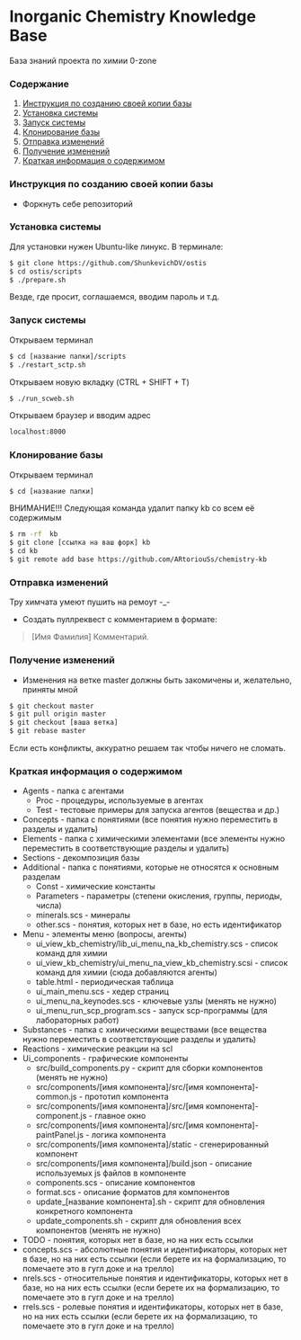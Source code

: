 # Inorganic Chemistry Knowledge Base
База знаний проекта по химии 0-zone

### Содержание

1. [Инструкция по созданию своей копии базы](#instruction)
2. [Установка системы](#installing)
3. [Запуск системы](#start)
4. [Клонирование базы](#emptycloning)
6. [Отправка изменений](#pushing)
7. [Получение изменений](#pulling)
11. [Краткая информация о содержимом](#content)

### <a name="instruction"></a> Инструкция по созданию своей копии базы
- Форкнуть себе репозиторий

### <a name="installing"></a> Установка системы
Для установки нужен Ubuntu-like линукс. В терминале:
```bash
$ git clone https://github.com/ShunkevichDV/ostis
$ cd ostis/scripts
$ ./prepare.sh
```
Везде, где просит, соглашаемся, вводим пароль и т.д.

### <a name="start"></a> Запуск системы
Открываем терминал
```bash
$ cd [название папки]/scripts
$ ./restart_sctp.sh
```
Открываем новую вкладку (CTRL + SHIFT + T)
```bash
$ ./run_scweb.sh
```
Открываем браузер и вводим адрес
```bash
localhost:8000
```

### <a name="emptycloning"></a> Клонирование базы
Открываем терминал
```sh
$ cd [название папки]
```
ВНИМАНИЕ!!! Следующая команда удалит папку kb со всем её содержимым
```sh
$ rm -rf  kb
$ git clone [ссылка на ваш форк] kb
$ cd kb
$ git remote add base https://github.com/ARtoriouSs/chemistry-kb
```

### <a name="pushing"></a> Отправка изменений
Тру химчата умеют пушить на ремоут -_-

- Создать пуллреквест c комментарием в формате:
> [Имя Фамилия] Комментарий.

### <a name="pulling"></a> Получение изменений
- Изменения на ветке master должны быть закомичены и, желательно, приняты мной
```sh
$ git checkout master
$ git pull origin master
$ git checkout [ваша ветка]
$ git rebase master
```
Если есть конфликты, аккуратно решаем так чтобы ничего не сломать.

### <a name="content"></a> Краткая информация о содержимом
- Agents - папка с агентами
    - Proc - процедуры, используемые в агентах
    - Test - тестовые примеры для запуска агентов (вещества и др.)
- Concepts - папка с понятиями (все понятия нужно переместить в разделы и удалить)
- Elements - папка с химическими элементами (все элементы нужно переместить в соответствующие разделы и удалить)
- Sections - декомпозиция базы
- Additional - папка с понятиями, которые не относятся к основным разделам
    - Const - химические константы
	- Parameters - параметры (степени окисления, группы, периоды, числа)
	- minerals.scs - минералы
	- other.scs - понятия, которых нет в базе, но есть идентификатор
- Menu - элементы меню (вопросы, агенты)
    - ui_view_kb_chemistry/lib_ui_menu_na_kb_chemistry.scs - список команд для химии
    - ui_view_kb_chemistry/ui_menu_na_view_kb_chemistry.scsi - список команд для химии (сюда добавляются агенты)
    - table.html - периодическая таблица
    - ui_main_menu.scs - хедер страниц
    - ui_menu_na_keynodes.scs - ключевые узлы (менять не нужно)
    - ui_menu_run_scp_program.scs - запуск scp-программы (для лабораторных работ)
- Substances - папка с химическими веществами (все вещества нужно переместить в соответствующие разделы и удалить)
- Reactions - химические реакции на scl
- Ui_components - графические компоненты
    - src/build_components.py - скрипт для сборки компонентов (менять не нужно)
    - src/components/[имя компонента]/src/[имя компонента]-common.js - прототип компонента
    - src/components/[имя компонента]/src/[имя компонента]-component.js - главное окно
    - src/components/[имя компонента]/src/[имя компонента]-paintPanel.js - логика компонента
    - src/components/[имя компонента]/static - сгенерированный компонент
    - src/components/[имя компонента]/build.json - описание используемых js файлов в компоненте
    - components.scs - описание компонентов
    - format.scs - описание форматов для компонентов
    - update_[название компонента].sh - скрипт для обновления конкретного компонента
    - update_components.sh - скрипт для обновления всех компонентов (менять не нужно)
- TODO - понятия, которых нет в базе, но на них есть ссылки
- concepts.scs - абсолютные понятия и идентификаторы, которых нет в базе, но на них есть ссылки (если берете их на формализацию, то помечаете это в гугл доке и на трелло)
- nrels.scs - относительные понятия и идентификаторы, которых нет в базе, но на них есть ссылки (если берете их на формализацию, то помечаете это в гугл доке и на трелло)
- rrels.scs - ролевые понятия и идентификаторы, которых нет в базе, но на них есть ссылки (если берете их на формализацию, то помечаете это в гугл доке и на трелло)

[//]: # (These are reference links used in the body of this note and get stripped out when the markdown processor does its job. There is no need to format nicely because it shouldn't be seen. Thanks SO - http://stackoverflow.com/questions/4823468/store-comments-in-markdown-syntax)


   [OSTIS]: <https://github.com/ShunkevichDV/ostis>
   [База Знаний IMS]: <https://github.com/ShunkevichDV/ims.ostis.kb>
